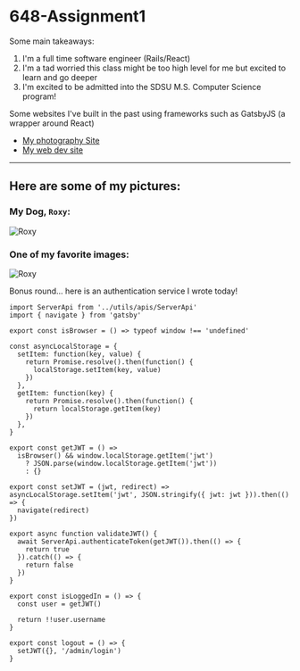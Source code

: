 # 648-Assignment1

Some main takeaways:
1. I'm a full time software engineer (Rails/React)
2. I'm a tad worried this class might be too high level for me but excited to learn and go deeper
3. I'm excited to be admitted into the SDSU M.S. Computer Science program!

Some websites I've built in the past using frameworks such as GatsbyJS (a wrapper around React)
* [My photography Site](https://garretthughesphotography.com/)
* [My web dev site](https://garrett-hughes.com/)

***

## Here are some of my pictures:

### My Dog, `Roxy`:
![Roxy](https://garretthughesphotography.com/static/f589e3cef4d6689a5d2842815622b626/7e193/roxy-personal-hiking-cover.webp "Roxy")

### One of my favorite images:
![Roxy](https://garretthughesphotography.com/static/baf3deca92e531da242e72d3a963fd37/7e193/astro-photography-nightscape-cover.webp "Roxy")

Bonus round... here is an authentication service I wrote today!
```
import ServerApi from '../utils/apis/ServerApi'
import { navigate } from 'gatsby'

export const isBrowser = () => typeof window !== 'undefined'

const asyncLocalStorage = {
  setItem: function(key, value) {
    return Promise.resolve().then(function() {
      localStorage.setItem(key, value)
    })
  },
  getItem: function(key) {
    return Promise.resolve().then(function() {
      return localStorage.getItem(key)
    })
  },
}

export const getJWT = () =>
  isBrowser() && window.localStorage.getItem('jwt')
    ? JSON.parse(window.localStorage.getItem('jwt'))
    : {}

export const setJWT = (jwt, redirect) => asyncLocalStorage.setItem('jwt', JSON.stringify({ jwt: jwt })).then(() => {
  navigate(redirect)
})

export async function validateJWT() {
  await ServerApi.authenticateToken(getJWT()).then(() => {
    return true
  }).catch(() => {
    return false
  })
}

export const isLoggedIn = () => {
  const user = getJWT()

  return !!user.username
}

export const logout = () => {
  setJWT({}, '/admin/login')
}
```

